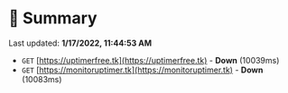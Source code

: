 # 📖 Summary
Last updated: **1/17/2022, 11:44:53 AM**

- `GET` [https://uptimerfree.tk](https://uptimerfree.tk) - **Down** (10039ms)
- `GET` [https://monitoruptimer.tk](https://monitoruptimer.tk) - **Down** (10083ms)
